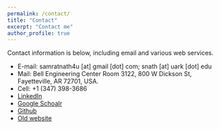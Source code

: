 ```yaml
---
permalink: /contact/
title: "Contact"
excerpt: "Contact me"
author_profile: true
---
```

Contact information is below, including email and various web services.  

* E-mail: samratnath4u [at] gmail [dot] com; snath [at] uark [dot] edu
* Mail: Bell Engineering Center Room 3122, 800 W Dickson St, Fayetteville, AR 72701, USA. 
* Cell: +1 (347) 398-3686
* [LinkedIn](https://www.linkedin.com/in/samrat-nath-2968b49a/)
* [Google Schoalr](https://scholar.google.com/citations?user=bK16_G4AAAAJ&hl=en)
* [Github](https://github.com/samrat-nath)
* [Old website](https://sites.google.com/site/samratnathbd/)
